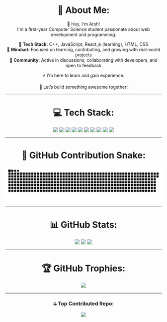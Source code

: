 <div align="center">
  
# 💫 About Me:
👋 Hey, I'm Arsh!  
I'm a first-year Computer Science student passionate about web development and programming.  

🔹 **Tech Stack:** C++, JavaScript, React.js (learning), HTML, CSS  
🔹 **Mindset:** Focused on learning, contributing, and growing with real-world projects  
🔹 **Community:** Active in discussions, collaborating with developers, and open to feedback  

⚡ I'm here to learn and gain experience.  

🚀 Let’s build something awesome together!  

---

# 💻 Tech Stack:
</div>

<p align="center">
  <img src="https://img.shields.io/badge/c++-%2300599C.svg?style=for-the-badge&logo=c%2B%2B&logoColor=white"/> 
  <img src="https://img.shields.io/badge/c-%2300599C.svg?style=for-the-badge&logo=c&logoColor=white"/> 
  <img src="https://img.shields.io/badge/javascript-%23323330.svg?style=for-the-badge&logo=javascript&logoColor=%23F7DF1E"/> 
  <img src="https://img.shields.io/badge/html5-%23E34F26.svg?style=for-the-badge&logo=html5&logoColor=white"/> 
  <img src="https://img.shields.io/badge/react-%2320232a.svg?style=for-the-badge&logo=react&logoColor=%2361DAFB"/> 
  <img src="https://img.shields.io/badge/nestjs-%23E0234E.svg?style=for-the-badge&logo=nestjs&logoColor=white"/> 
  <img src="https://img.shields.io/badge/python-3670A0?style=for-the-badge&logo=python&logoColor=ffdd54"/> 
  <img src="https://img.shields.io/badge/css3-%231572B6.svg?style=for-the-badge&logo=css3&logoColor=white"/> 
  <img src="https://img.shields.io/badge/Adobe%20After%20Effects-9999FF.svg?style=for-the-badge&logo=Adobe%20After%20Effects&logoColor=white"/> 
  <img src="https://img.shields.io/badge/Adobe%20Premiere%20Pro-9999FF.svg?style=for-the-badge&logo=Adobe%20Premiere%20Pro&logoColor=white"/>  
</p>

---

<div align="center">

# 🐍 GitHub Contribution Snake:
<img src="https://raw.githubusercontent.com/ArshLabs/ArshLabs/output/github-snake-dark.svg"/>

---

# 📊 GitHub Stats:
<img src="https://github-readme-stats.vercel.app/api?username=ArshLabs&theme=dark&hide_border=false&include_all_commits=true&count_private=true"/>  
<img src="https://nirzak-streak-stats.vercel.app/?user=ArshLabs&theme=dark&hide_border=false"/>  
<img src="https://github-readme-stats.vercel.app/api/top-langs/?username=ArshLabs&theme=dark&hide_border=false&include_all_commits=true&count_private=true&layout=compact"/>  

---

# 🏆 GitHub Trophies:
<img src="https://github-profile-trophy.vercel.app/?username=ArshLabs&theme=radical&no-frame=false&no-bg=true&margin-w=4"/>  

---

### 🔝 Top Contributed Repo:
<img src="https://github-contributor-stats.vercel.app/api?username=ArshLabs&limit=5&theme=dark&combine_all_yearly_contributions=true"/>  

</div>
